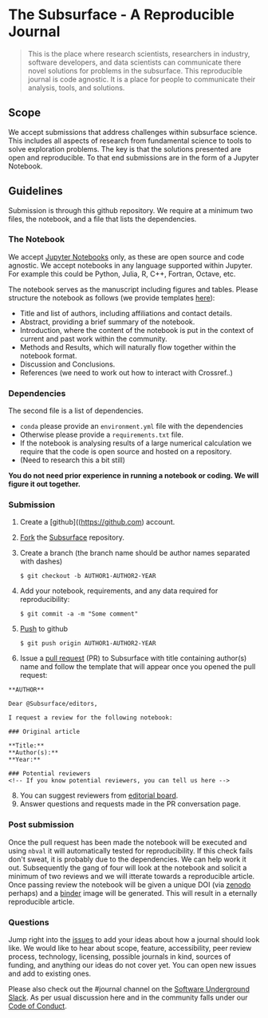 # The Subsurface - A Reproducible Journal

> This is the place where research scientists, researchers in industry, software
developers, and data scientists can  communicate there novel solutions for problems in
the subsurface. This reproducible journal is code agnostic. It is a place for people to
communicate their analysis, tools, and solutions. 

## Scope

We accept submissions that address challenges within subsurface science. This includes 
all aspects of research from fundamental science to tools to solve exploration problems.
The key is that the solutions presented are open and reproducible. To that end
submissions are in the form of a Jupyter Notebook.

## Guidelines

Submission is through this github repository. We require at a minimum two files, the
notebook, and a file that lists the dependencies.

### The Notebook

We accept [Jupyter Notebooks](https://jupyter.org/) only, as these are open source and
code agnostic. We accept notebooks in any language supported within Jupyter. For
example this could be Python, Julia, R, C++, Fortran, Octave, etc.

The notebook serves as the manuscript including figures and tables. Please structure the
notebook as follows (we provide templates [here](#)):
 * Title and list of authors, including affiliations and contact details.
 * Abstract, providing a brief summary of the notebook.
 * Introduction, where the content of the notebook is put in the context of current and
 past work within the community.
 * Methods and Results, which will naturally flow together within the notebook format.
 * Discussion and Conclusions.
 * References (we need to work out how to interact with Crossref..)
 
### Dependencies

The second file is a list of dependencies.
 * ```conda``` please provide an ```environment.yml``` file with the
 dependencies
 * Otherwise please provide a ````requirements.txt```` file.
 * If the notebook is analysing results of a large numerical calculation we require
 that the code is open source and hosted on a repository.
 * (Need to research this a bit still)
 
**You do not need prior experience in running a notebook or coding. We will figure it
 out together.**
 
### Submission

1. Create a [github]((https://github.com) account.
2. [Fork](https://help.github.com/articles/fork-a-repo/) the
[Subsurface](https://github.com/softwareunderground/subsurface-journal) repository.
4. Create a branch (the branch name should be author names separated with dashes)
   ```
   $ git checkout -b AUTHOR1-AUTHOR2-YEAR
   ```
5. Add your notebook, requirements, and any data required for reproducibility:
   ```
   $ git commit -a -m "Some comment"
   ```
6. [Push](https://help.github.com/articles/pushing-to-a-remote/) to github
   ```
   $ git push origin AUTHOR1-AUTHOR2-YEAR
   ```

7. Issue a [pull request](https://help.github.com/articles/using-pull-requests/) (PR)
 to Subsurface with title containing author(s) name and follow the template that will
 appear once you opened the pull request:

  ```
  **AUTHOR**

  Dear @Subsurface/editors,

  I request a review for the following notebook:

  ### Original article

  **Title:**  
  **Author(s):**  
  **Year:**  

  ### Potential reviewers
  <!-- If you know potential reviewers, you can tell us here -->
  ```
8. You can suggest reviewers from [editorial board](#).
9. Answer questions and requests made in the PR conversation page.

### Post submission

Once the pull request has been made the notebook will be executed and using ```nbval```
it will automatically tested for reproducibility. If this check fails don't sweat, it
is probably due to the dependencies. We can help work it out. Subsequently the gang of
four will look at the notebook and solicit a minimum of two reviews and we will
itterate towards a reproducible article. Once passing review the notebook will be given
a unique DOI (via [zenodo](https://zenodo.org/) perhaps) and a
[binder](https://ovh.mybinder.org/) image will be generated. This will result in a 
eternally reproducible article.

### Questions

Jump right into the [issues](https://github.com/softwareunderground/subsurface-journal/issues) to add your ideas about how a journal should look like. We would like to hear about scope, feature, accessibility, peer review process, technology, licensing, possible journals in kind, sources of funding, and anything our ideas do not cover yet. You can open new issues and add to existing ones.

Please also check out the #journal channel on the
[Software Underground Slack](http://softwareunderground.org/slack).
As per usual discussion here and in the community falls under our
[Code of Conduct](https://github.com/softwareunderground/code-of-conduct).

